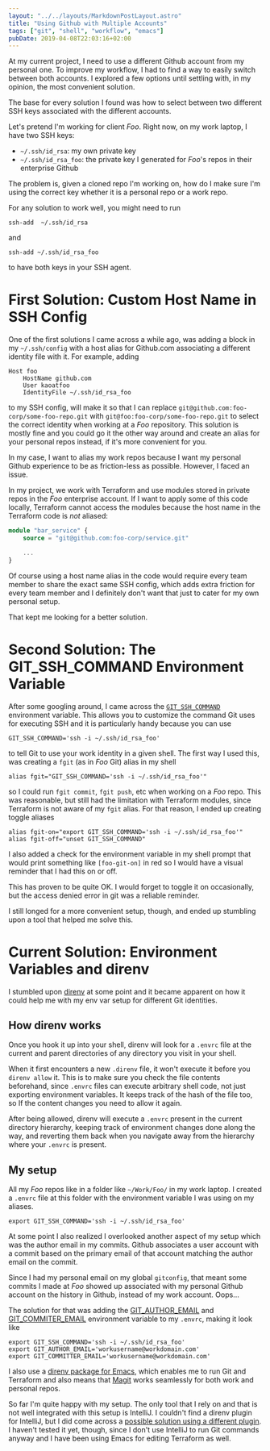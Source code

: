```yaml
---
layout: "../../layouts/MarkdownPostLayout.astro"
title: "Using Github with Multiple Accounts"
tags: ["git", "shell", "workflow", "emacs"]
pubDate: 2019-04-08T22:03:16+02:00
---
```


At my current project, I need to use a different Github account from
my personal one. To improve my workflow, I had to find a way to easily
switch between both accounts. I explored a few options until settling
with, in my opinion, the most convenient solution.

The base for every solution I found was how to select between two
different SSH keys associated with the different accounts.

Let's pretend I'm working for client _Foo_. Right now, on my work
laptop, I have two SSH keys:

- `~/.ssh/id_rsa`: my own private key
- `~/.ssh/id_rsa_foo`: the private key I generated for _Foo_'s repos
  in their enterprise Github

The problem is, given a cloned repo I'm working on, how do I make sure
I'm using the correct key whether it is a personal repo or a work
repo.

For any solution to work well, you might need to run

```shell
ssh-add  ~/.ssh/id_rsa
```

and

```shell
ssh-add ~/.ssh/id_rsa_foo
```

to have both keys in your SSH agent.

# First Solution: Custom Host Name in SSH Config

One of the first solutions I came across a while ago, was adding a
block in my `~/.ssh/config` with a host alias for Github.com
associating a different identity file with it. For example, adding

```
Host foo
    HostName github.com
    User kaoatfoo
    IdentityFile ~/.ssh/id_rsa_foo
```

to my SSH config, will make it so that I can replace
`git@github.com:foo-corp/some-foo-repo.git` with
`git@foo:foo-corp/some-foo-repo.git` to select the correct identity
when working at a _Foo_ repository. This solution is mostly fine and
you could go it the other way around and create an alias for your
personal repos instead, if it's more convenient for you.

In my case, I want to alias my work repos because I want my personal
Github experience to be as friction-less as possible. However, I faced
an issue.

In my project, we work with Terraform and use modules stored in
private repos in the _Foo_ enterprise account. If I want to apply some
of this code locally, Terraform cannot access the modules because the
host name in the Terraform code is _not_ aliased:

```tf
module "bar_service" {
    source = "git@github.com:foo-corp/service.git"

    ...
}
```

Of course using a host name alias in the code would require every team
member to share the exact same SSH config, which adds extra friction
for every team member and I definitely don't want that just to cater
for my own personal setup.

That kept me looking for a better solution.

# Second Solution: The GIT_SSH_COMMAND Environment Variable

After some googling around, I came across the
[`GIT_SSH_COMMAND`](https://git-scm.com/docs/git#Documentation/git.txt-codeGITSSHCOMMANDcode)
environment variable. This allows you to customize the command Git
uses for executing SSH and it is particularly handy because you can use

```shell
GIT_SSH_COMMAND='ssh -i ~/.ssh/id_rsa_foo'
```

to tell Git to use your work identity in a given shell. The first way
I used this, was creating a `fgit` (as in _Foo_ Git) alias in my shell

```shell
alias fgit="GIT_SSH_COMMAND='ssh -i ~/.ssh/id_rsa_foo'"
```

so I could run `fgit commit`, `fgit push`, etc when working on a _Foo_
repo. This was reasonable, but still had the limitation with Terraform
modules, since Terraform is not aware of my `fgit` alias. For that
reason, I ended up creating toggle aliases

```shell
alias fgit-on="export GIT_SSH_COMMAND='ssh -i ~/.ssh/id_rsa_foo'"
alias fgit-off="unset GIT_SSH_COMMAND"
```

I also added a check for the environment variable in my shell prompt
that would print something like `[foo-git-on]` in red so I would
have a visual reminder that I had this on or off.

This has proven to be quite OK. I would forget to toggle it on
occasionally, but the access denied error in git was a reliable
reminder.

I still longed for a more convenient setup, though, and ended up
stumbling upon a tool that helped me solve this.

# Current Solution: Environment Variables and direnv

I stumbled upon [direnv](https://direnv.net) at some point and it
became apparent on how it could help me with my env var setup for
different Git identities.

## How direnv works

Once you hook it up into your shell, direnv will look for a `.envrc`
file at the current and parent directories of any directory you visit
in your shell.

When it first encounters a new `.direnv` file, it won't execute it
before you `direnv allow` it. This is to make sure you check the file
contents beforehand, since `.envrc` files can execute arbitrary shell
code, not just exporting environment variables. It keeps track of the
hash of the file too, so If the content changes you need to allow it
again.

After being allowed, direnv will execute a `.envrc` present in the
current directory hierarchy, keeping track of environment changes done
along the way, and reverting them back when you navigate away from
the hierarchy where your `.envrc` is present.

## My setup

All my _Foo_ repos like in a folder like `~/Work/Foo/` in my work
laptop. I created a `.envrc` file at this folder with the environment
variable I was using on my aliases.

```shell
export GIT_SSH_COMMAND='ssh -i ~/.ssh/id_rsa_foo'
```

At some point I also realized I overlooked another aspect of my setup
which was the author email in my commits. Github associates a user
account with a commit based on the primary email of that account
matching the author email on the commit.

Since I had my personal email on my global `gitconfig`, that meant some
commits I made at _Foo_ showed up associated with my personal Github
account on the history in Github, instead of my work account. Oops...

The solution for that was adding the
[GIT_AUTHOR_EMAIL](https://git-scm.com/docs/git#Documentation/git.txt-codeGITAUTHOREMAILcode)
and
[GIT_COMMITER_EMAIL](https://git-scm.com/docs/git#Documentation/git.txt-codeGITCOMMITTEREMAILcode)
environment variable to my `.envrc`, making it look like

```shell
export GIT_SSH_COMMAND='ssh -i ~/.ssh/id_rsa_foo'
export GIT_AUTHOR_EMAIL='workusername@workdomain.com'
export GIT_COMMITTER_EMAIL='workusername@workdomain.com'
```

I also use a [direnv package for
Emacs](https://github.com/wbolster/emacs-direnv), which enables me to
run Git and Terraform and also means that [Magit](https://magit.vc)
works seamlessly for both work and personal repos.

So far I'm quite happy with my setup. The only tool that I rely on and
that is not well integrated with this setup is IntelliJ. I couldn't
find a direnv plugin for IntelliJ, but I did come across a [possible
solution using a different
plugin](https://medium.com/@tmaslen/keeping-environment-variables-local-to-a-project-directory-on-the-terminal-and-with-intellij-c928c2016599).
I haven't tested it yet, though, since I don't use IntelliJ to run Git
commands anyway and I have been using Emacs for editing Terraform as
well.
